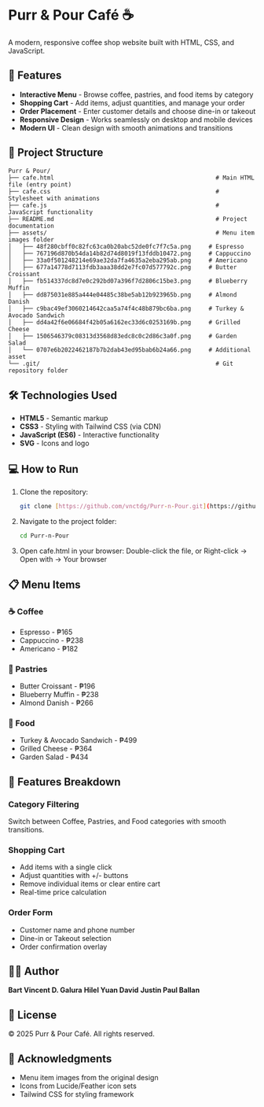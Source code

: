 # Purr & Pour Café ☕

A modern, responsive coffee shop website built with HTML, CSS, and JavaScript.

## 🌟 Features

- **Interactive Menu** - Browse coffee, pastries, and food items by category
- **Shopping Cart** - Add items, adjust quantities, and manage your order
- **Order Placement** - Enter customer details and choose dine-in or takeout
- **Responsive Design** - Works seamlessly on desktop and mobile devices
- **Modern UI** - Clean design with smooth animations and transitions

## 📁 Project Structure
    Purr & Pour/
    ├── cafe.html                                              # Main HTML file (entry point)
    ├── cafe.css                                               # Stylesheet with animations
    ├── cafe.js                                                # JavaScript functionality
    ├── README.md                                              # Project documentation
    ├── assets/                                                # Menu item images folder
    │   ├── 48f280cbff0c82fc63ca0b20abc52de0fc7f7c5a.png     # Espresso
    │   ├── 767196d870b54da14b82d74d8019f13fddb10472.png     # Cappuccino
    │   ├── 33a0f501248214e69ae32da7fa4635a2eba295ab.png     # Americano
    │   ├── 677a14778d7113fdb3aaa38dd2e7fc07d577792c.png     # Butter Croissant
    │   ├── fb514337dc8d7e0c292bd07a396f7d2806c15be3.png     # Blueberry Muffin
    │   ├── dd875031e885a444e04485c38be5ab12b923965b.png     # Almond Danish
    │   ├── c9bac49ef3060214642caa5a74f4c48b879bc6ba.png     # Turkey & Avocado Sandwich
    │   ├── dd4a42f6e06684f42b05a6162ec33d6c0253169b.png     # Grilled Cheese
    │   ├── 1506546379c08313d3568d83edc8c0c2d86c3a0f.png     # Garden Salad
    │   └── 0707e6b2022462187b7b2dab43ed95bab6b24a66.png     # Additional asset
    └── .git/                                                  # Git repository folder
## 🛠️ Technologies Used

- **HTML5** - Semantic markup
- **CSS3** - Styling with Tailwind CSS (via CDN)
- **JavaScript (ES6)** - Interactive functionality
- **SVG** - Icons and logo

## 💻 How to Run

1. Clone the repository:
   ```bash
   git clone [https://github.com/vnctdg/Purr-n-Pour.git](https://github.com/vnctdg/Purr-n-Pour.git)

2. Navigate to the project folder:
   ```bash
   cd Purr-n-Pour
3. Open cafe.html in your browser:
    Double-click the file, or
    Right-click → Open with → Your browser


## 📋 Menu Items

### ☕ Coffee
- Espresso - ₱165
- Cappuccino - ₱238
- Americano - ₱182

### 🥐 Pastries
- Butter Croissant - ₱196
- Blueberry Muffin - ₱238
- Almond Danish - ₱266

### 🥪 Food
- Turkey & Avocado Sandwich - ₱499
- Grilled Cheese - ₱364
- Garden Salad - ₱434

## 🎨 Features Breakdown

### Category Filtering
Switch between Coffee, Pastries, and Food categories with smooth transitions.

### Shopping Cart
- Add items with a single click
- Adjust quantities with +/- buttons
- Remove individual items or clear entire cart
- Real-time price calculation

### Order Form
- Customer name and phone number
- Dine-in or Takeout selection
- Order confirmation overlay

## 👨‍💻 Author

**Bart Vincent D. Galura**
**Hilel Yuan David**
**Justin Paul Ballan**

## 📄 License

© 2025 Purr & Pour Café. All rights reserved.

## 🙏 Acknowledgments

- Menu item images from the original design
- Icons from Lucide/Feather icon sets
- Tailwind CSS for styling framework
